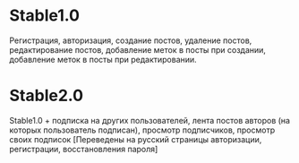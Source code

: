 # Stable1.0

Регистрация, авторизация, создание постов, удаление постов, редактирование постов, добавление меток в посты при создании, добавление меток в посты при редактировании.

# Stable2.0

Stable1.0 + подписка на других пользователей, лента постов авторов (на которых пользователь подписан), просмотр подписчиков, просмотр своих подписок [Переведены на русский страницы авторизации, регистрации, восстановления пароля]
